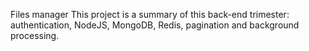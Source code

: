 Files manager
This project is a summary of this back-end trimester: authentication, NodeJS, MongoDB, Redis, pagination and background processing.
